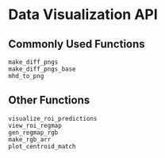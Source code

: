 # Data Visualization API

## Commonly Used Functions
```@docs
make_diff_pngs
make_diff_pngs_base
mhd_to_png
```

## Other Functions
```@docs
visualize_roi_predictions
view_roi_regmap
gen_regmap_rgb
make_rgb_arr
plot_centroid_match
```

